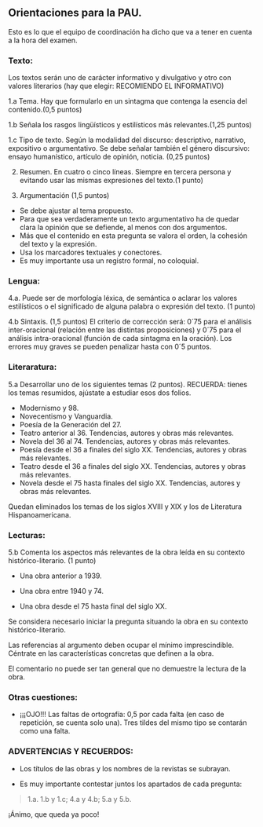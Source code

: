## Orientaciones para la PAU.
Esto es lo que el equipo de coordinación ha dicho que va a tener en cuenta a la hora del examen.


### Texto:  
Los textos serán uno de carácter informativo y divulgativo y otro con valores literarios (hay que elegir: RECOMIENDO EL INFORMATIVO)

1.a Tema. Hay que formularlo en un sintagma que contenga la esencia del contenido.(0,5 puntos)

1.b Señala los rasgos lingüísticos y estilísticos más relevantes.(1,25 puntos)

1.c Tipo de texto. Según la modalidad del discurso: descriptivo, narrativo, expositivo o argumentativo. Se debe señalar también el género discursivo: ensayo humanístico, artículo de opinión, noticia. (0,25 puntos)


2. Resumen. En cuatro o cinco líneas. Siempre en tercera persona y evitando usar las mismas expresiones del texto.(1 punto)

3. Argumentación (1,5 puntos)

- Se debe ajustar al tema propuesto.
- Para que sea verdaderamente un texto argumentativo ha de quedar clara la opinión que se defiende, al menos con dos argumentos.
- Más que el contenido en esta pregunta se valora el orden, la cohesión del texto y la expresión. 
- Usa los marcadores textuales y conectores.
- Es muy importante usa un registro formal, no coloquial.


### Lengua:

4.a. Puede ser de morfología léxica, de semántica o aclarar los valores estilísticos o el significado de alguna palabra o expresión del texto. (1 punto)

4.b Sintaxis. (1,5 puntos)
El criterio de corrección será: 
0´75 para el análisis inter-oracional (relación entre las distintas proposiciones) 
y 0´75 para el análisis intra-oracional (función de cada sintagma en la oración). 
Los errores muy graves se pueden penalizar hasta con 0´5 puntos. 


### Literaratura:

5.a Desarrollar uno de los siguientes temas (2 puntos). RECUERDA: tienes los temas resumidos, ajústate a estudiar esos dos folios.
-   Modernismo y 98.
-   Novecentismo y Vanguardia.
-   Poesía de la Generación del 27.
-   Teatro anterior al 36. Tendencias, autores y obras más relevantes.
-   Novela del 36 al 74. Tendencias, autores y obras más relevantes.
-   Poesía desde el 36 a finales del siglo XX. Tendencias, autores y obras más relevantes.
-   Teatro desde el 36 a finales del siglo XX. Tendencias, autores y obras más relevantes.
-   Novela desde el 75 hasta finales del siglo XX. Tendencias, autores y obras más relevantes.

Quedan eliminados los temas de los siglos XVIII y XIX y los de Literatura Hispanoamericana.

### Lecturas:

5.b Comenta los aspectos más relevantes de la obra leída en su contexto histórico-literario. (1 punto)

- Una obra anterior a 1939.

- Una obra entre 1940 y 74.

- Una obra desde el 75 hasta final del siglo XX.

Se considera necesario  iniciar la pregunta situando la obra en su contexto histórico-literario. 

Las referencias al argumento deben ocupar el mínimo imprescindible. Céntrate en las características concretas que definen a la obra. 

El comentario no puede ser tan general que no demuestre la lectura de la obra.


### Otras cuestiones:

-  ¡¡¡OJO!!! 
Las faltas de ortografía: 0,5 por cada falta (en caso de repetición, se cuenta solo una). 
Tres tildes del mismo tipo se contarán como una falta. 


### ADVERTENCIAS Y RECUERDOS:

- Los títulos de las obras y los nombres de la revistas se subrayan.

- Es muy importante contestar juntos los apartados de cada pregunta:
> 1.a. 1.b y 1.c; 
> 4.a y 4.b; 
> 5.a y 5.b.

¡Ánimo, que queda ya poco!
